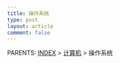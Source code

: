 ```yaml
---
title: 操作系统
type: post
layout: article
comment: false
---
```


PARENTS: [INDEX](/gknows/wiki) > [计算机](/gknows/计算机) > 操作系统

